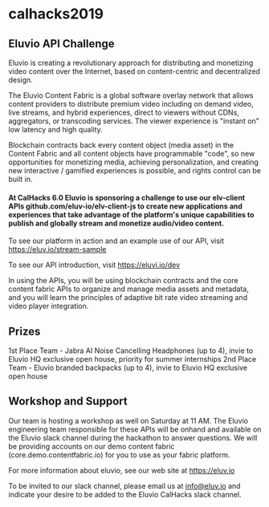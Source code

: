 # calhacks2019

## Eluvio API Challenge ##

Eluvio is creating a revolutionary approach for distributing and monetizing video content over the Internet, based on content-centric and decentralized design. 

The Eluvio Content Fabric is a global software overlay network that allows content providers to distribute premium video including on demand video, live streams, and hybrid experiences, direct to viewers without CDNs, aggregators, or transcoding services. The viewer experience is "instant on" low latency and high quality. 

Blockchain contracts back every content object (media asset) in the Content Fabric and all content objects have programmable "code", so new opportunities for monetizing media, achieving personalization, and creating new interactive / gamified experiences is possible, and rights control can be built in.

#### At CalHacks 6.0 Eluvio is sponsoring a challenge to use our elv-client APIs github.com/eluv-io/elv-client-js to create new applications and experiences that take advantage of the platform's unique capabilities to publish and globally stream and monetize audio/video content. ####

To see our platform in action and an example use of our API, visit https://eluv.io/stream-sample

To see our API introduction, visit https://eluvi.io/dev

In using the APIs, you will be using blockchain contracts and the core content fabric APIs to organize and manage media assets and metadata, and you will learn the principles of adaptive bit rate video streaming and video player integration.

## Prizes ##
1st Place Team - Jabra AI Noise Cancelling Headphones (up to 4), invie to Eluvio HQ exclusive open house, 
priority for summer internships
2nd Place Team - Eluvio branded backpacks (up to 4), invie to Eluvio HQ exclusive open house

## Workshop and Support ##
Our team is hosting a workshop as well on Saturday at 11 AM.
The Eluvio engineering team responsible for these APIs will be onhand and available on the Eluvio slack channel during the hackathon to answer questions. We will be providing accounts on our demo content fabric (core.demo.contentfabric.io) for you to use as your fabric platform. 

For more information about eluvio, see our web site at https://eluv.io  

To be invited to our slack channel, please email us at info@eluv.io and indicate your desire to be added to the Eluvio CalHacks slack channel.
